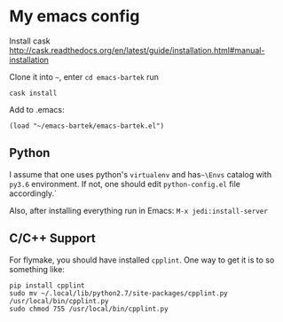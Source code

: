 My emacs config
===============

Install cask
http://cask.readthedocs.org/en/latest/guide/installation.html#manual-installation

Clone it into `~`, enter `cd emacs-bartek` run

    cask install

Add to .emacs:

    (load "~/emacs-bartek/emacs-bartek.el")


## Python 

I assume that one uses python's `virtualenv` and has`~\Envs` catalog
with `py3.6` environment. If not, one should edit `python-config.el`
file accordingly.`

Also, after installing everything run in Emacs: `M-x jedi:install-server`

## C/C++ Support

For flymake, you should have installed `cpplint`. One way to get it is to so something like:

```
pip install cpplint
sudo mv ~/.local/lib/python2.7/site-packages/cpplint.py /usr/local/bin/cpplint.py
sudo chmod 755 /usr/local/bin/cpplint.py
```

